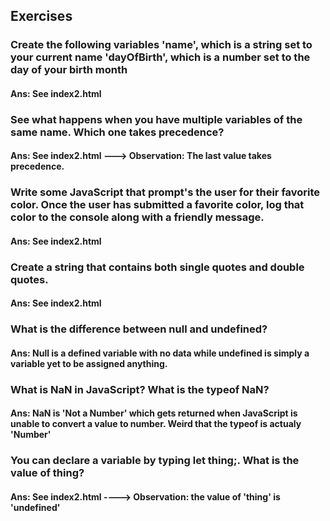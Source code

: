 ## Exercises

### Create the following variables 'name', which is a string set to your current name 'dayOfBirth', which is a number set to the day of your birth month

#### Ans: See index2.html

### See what happens when you have multiple variables of the same name. Which one takes precedence?

#### Ans: See index2.html ---> Observation: The last value takes precedence.

### Write some JavaScript that prompt's the user for their favorite color. Once the user has submitted a favorite color, log that color to the console along with a friendly message.

#### Ans: See index2.html

### Create a string that contains both single quotes and double quotes.

#### Ans: See index2.html

### What is the difference between null and undefined?

#### Ans: Null is a defined variable with no data while undefined is simply a variable yet to be assigned anything.

### What is NaN in JavaScript? What is the typeof NaN?

#### Ans: NaN is 'Not a Number' which gets returned when JavaScript is unable to convert a value to number. Weird that the typeof is actualy 'Number'

### You can declare a variable by typing let thing;. What is the value of thing?

#### Ans: See index2.html ----> Observation: the value of 'thing' is 'undefined'